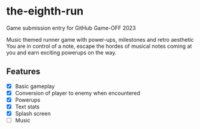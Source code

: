 # the-eighth-run

Game submission entry for GitHub Game-OFF 2023

Music themed runner game with power-ups, milestones and retro aesthetic
You are in control of a note, escape the hordes of musical notes coming at you and earn exciting powerups on the way.

## Features

- [x] Basic gameplay
- [x] Conversion of player to enemy when encountered
- [x] Powerups
- [x] Text stats
- [x] Splash screen
- [ ] Music
